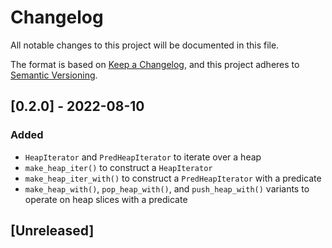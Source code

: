 # Changelog
All notable changes to this project will be documented in this file.

The format is based on [Keep a Changelog](https://keepachangelog.com/en/1.1.0/),
and this project adheres to [Semantic Versioning](https://semver.org/spec/v2.0.0.html).

## [0.2.0] - 2022-08-10
### Added
- `HeapIterator` and `PredHeapIterator` to iterate over a heap
- `make_heap_iter()` to construct a `HeapIterator`
- `make_heap_iter_with()` to construct a `PredHeapIterator` with a predicate
- `make_heap_with()`, `pop_heap_with()`, and `push_heap_with()` variants to operate on heap slices with a predicate

## [Unreleased]
